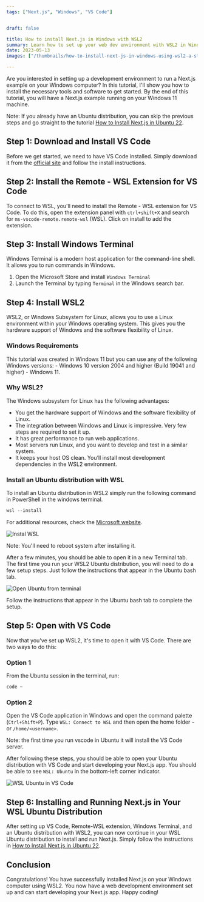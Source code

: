 ```yaml
---
tags: ["Next.js", "Windows", "VS Code"]


draft: false

title: How to install Next.js in Windows with WSL2
summary: Learn how to set up your web dev environment with WSL2 in Windows 11 to run a Next.js example. Follow this step-by-step guide and get started in no time.
date: 2023-05-13
images: ["/thumbnails/how-to-install-next-js-in-windows-using-wsl2-a-step-by-step-guide.png"]

---
```


Are you interested in setting up a development environment to run a Next.js example on your Windows computer? In this tutorial, I'll show you how to install the necessary tools and software to get started.  By the end of this tutorial, you will have a Next.js example running on your Windows 11 machine.

Note: If you already have an Ubuntu distribution, you can skip the previous steps and go straight to the tutorial [How to Install Next.js in Ubuntu 22](/blog/how-to-install-next-js-in-ubuntu-22-a-step-by-step-guide).

## Step 1: Download and Install VS Code

Before we get started, we need to have VS Code installed. Simply download it from the [official site](https://code.visualstudio.com/download) and follow the install instructions.

## Step 2: Install the Remote - WSL Extension for VS Code

To connect to WSL, you'll need to install the Remote - WSL extension for VS Code. To do this, open the extension panel with `ctrl+shift+X` and search for `ms-vscode-remote.remote-wsl` (WSL). Click on install to add the extension.

## Step 3: Install Windows Terminal

Windows Terminal is a modern host application for the command-line shell. It allows you to run commands in Windows. 
1. Open the Microsoft Store and install `Windows Terminal`
2. Launch the Terminal by typing `Terminal` in the Windows search bar.

## Step 4: Install WSL2

WSL2, or Windows Subsystem for Linux, allows you to use a Linux environment within your Windows operating system. This gives you the hardware support of Windows and the software flexibility of Linux.

### Windows Requirements

This tutorial was created in Windows 11 but you can use any of the following Windows versions: - Windows 10 version 2004 and higher (Build 19041 and higher) - Windows 11.

### Why WSL2?

The Windows subsystem for Linux has the following advantages:

-   You get the hardware support of Windows and the software flexibility of Linux.
-   The integration between Windows and Linux is impressive. Very few steps are required to set it up.
-   It has great performance to run web applications.
-   Most servers run Linux, and you want to develop and test in a similar system.
-   It keeps your host OS clean. You’ll install most development dependencies in the WSL2 environment.

### Install an Ubuntu distribution with WSL

To install an Ubuntu distribution in WSL2 simply run the following command in PowerShell in the windows terminal.

```powershell
wsl --install
```

For additional resources, check the [Microsoft website](https://docs.microsoft.com/en-us/windows/wsl/install).

![Instal WSL](/assets/docs/1089865260.png)

Note: You'll need to reboot system after installing it.

After a few minutes, you should be able to open it in a new Terminal tab. The first time you run your WSL2 Ubuntu distribution, you will need to do a few setup steps. Just follow the instructions that appear in the Ubuntu bash tab.

![Open Ubuntu from terminal](/assets/docs/2038276324.gif)

Follow the instructions that appear in the Ubuntu bash tab to complete the setup.

## Step 5: Open with VS Code

Now that you've set up WSL2, it's time to open it with VS Code. There are two ways to do this:

### Option 1

From the Ubuntu session in the terminal, run:
```bash
code ~
```

### Option 2

Open the VS Code application in Windows and open the command palette (`Ctrl+Shift+P`). Type `WSL: Connect to WSL` and then open the home folder `~` or `/home/<username>`.

Note: the first time you run vscode in Ubuntu it will install the VS Code server.

After following these steps, you should be able to open your Ubuntu distribution with VS Code and start developing your Next.js app. You should be able to see `WSL: Ubuntu` in the bottom-left corner indicator.

![WSL Ubuntu in VS Code](/assets/Code_2UZY0Qu6EQ.png)

## Step 6: Installing and Running Next.js in Your WSL Ubuntu Distribution

After setting up VS Code, Remote-WSL extension, Windows Terminal, and an Ubuntu distribution with WSL2, you can now continue in your WSL Ubuntu distribution to install and run Next.js. Simply follow the instructions in [How to Install Next.js in Ubuntu 22](/blog/how-to-install-next-js-in-ubuntu-22-a-step-by-step-guide).

## Conclusion

Congratulations! You have successfully installed Next.js on your Windows computer using WSL2. You now have a web development environment set up and can start developing your Next.js app. Happy coding!

